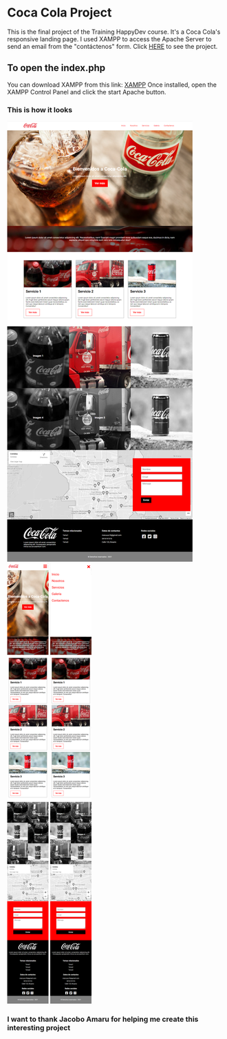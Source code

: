 # Coca Cola Project

This is the final project of the Training HappyDev course. It's a Coca Cola's  responsive landing page.
I used XAMPP to access the Apache Server to send an email from the "contáctenos" form.
Click [HERE](https://marianasdiaz.github.io/CocaCola-Project/) to see the project.

## To open the index.php

You can download XAMPP from this link:
[XAMPP](https://www.apachefriends.org/es/download.html)
Once installed, open the XAMPP Control Panel and click the start Apache button.

### This is how it looks

![Laptop view](img/CocaCola-landpage.png)
![Mobile view](img/CocaCola-landpage-mobile.png)
![Mobile menu view](img/CocaCola-landpage-mobile-menu.png)

### I want to thank Jacobo Amaru for helping me create this interesting project
